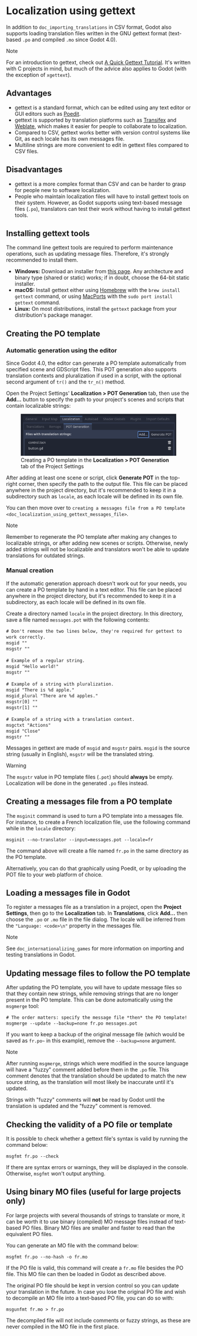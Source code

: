 # Localization using gettext

In addition to `doc_importing_translations` in CSV format, Godot also
supports loading translation files written in the GNU gettext format
(text-based `.po` and compiled `.mo` since Godot 4.0).

Note

For an introduction to gettext, check out [A Quick Gettext
Tutorial](https://www.labri.fr/perso/fleury/posts/programming/a-quick-gettext-tutorial.html).
It's written with C projects in mind, but much of the advice also
applies to Godot (with the exception of `xgettext`).

## Advantages

-   gettext is a standard format, which can be edited using any text
    editor or GUI editors such as [Poedit](https://poedit.net/).
-   gettext is supported by translation platforms such as
    [Transifex](https://www.transifex.com/) and
    [Weblate](https://weblate.org/), which makes it easier for people to
    collaborate to localization.
-   Compared to CSV, gettext works better with version control systems
    like Git, as each locale has its own messages file.
-   Multiline strings are more convenient to edit in gettext files
    compared to CSV files.

## Disadvantages

-   gettext is a more complex format than CSV and can be harder to grasp
    for people new to software localization.
-   People who maintain localization files will have to install gettext
    tools on their system. However, as Godot supports using text-based
    message files (`.po`), translators can test their work without
    having to install gettext tools.

## Installing gettext tools

The command line gettext tools are required to perform maintenance
operations, such as updating message files. Therefore, it's strongly
recommended to install them.

-   **Windows:** Download an installer from [this
    page](https://mlocati.github.io/articles/gettext-iconv-windows.html).
    Any architecture and binary type (shared or static) works; if in
    doubt, choose the 64-bit static installer.
-   **macOS:** Install gettext either using [Homebrew](https://brew.sh/)
    with the `brew install gettext` command, or using
    [MacPorts](https://www.macports.org/) with the
    `sudo port install gettext` command.
-   **Linux:** On most distributions, install the `gettext` package from
    your distribution's package manager.

## Creating the PO template

### Automatic generation using the editor

Since Godot 4.0, the editor can generate a PO template automatically
from specified scene and GDScript files. This POT generation also
supports translation contexts and pluralization if used in a script,
with the optional second argument of `tr()` and the `tr_n()` method.

Open the Project Settings' **Localization &gt; POT Generation** tab,
then use the **Add…** button to specify the path to your project's
scenes and scripts that contain localizable strings:

<figure class="align-center">
<img src="img/localization_using_gettext_pot_generation.webp"
alt="img/localization_using_gettext_pot_generation.webp" />
<figcaption>Creating a PO template in the <strong>Localization &gt; POT
Generation</strong> tab of the Project Settings</figcaption>
</figure>

After adding at least one scene or script, click **Generate POT** in the
top-right corner, then specify the path to the output file. This file
can be placed anywhere in the project directory, but it's recommended to
keep it in a subdirectory such as `locale`, as each locale will be
defined in its own file.

You can then move over to
`creating a messages file from a PO template <doc_localization_using_gettext_messages_file>`.

Note

Remember to regenerate the PO template after making any changes to
localizable strings, or after adding new scenes or scripts. Otherwise,
newly added strings will not be localizable and translators won't be
able to update translations for outdated strings.

### Manual creation

If the automatic generation approach doesn't work out for your needs,
you can create a PO template by hand in a text editor. This file can be
placed anywhere in the project directory, but it's recommended to keep
it in a subdirectory, as each locale will be defined in its own file.

Create a directory named `locale` in the project directory. In this
directory, save a file named `messages.pot` with the following contents:

    # Don't remove the two lines below, they're required for gettext to work correctly.
    msgid ""
    msgstr ""

    # Example of a regular string.
    msgid "Hello world!"
    msgstr ""

    # Example of a string with pluralization.
    msgid "There is %d apple."
    msgid_plural "There are %d apples."
    msgstr[0] ""
    msgstr[1] ""

    # Example of a string with a translation context.
    msgctxt "Actions"
    msgid "Close"
    msgstr ""

Messages in gettext are made of `msgid` and `msgstr` pairs. `msgid` is
the source string (usually in English), `msgstr` will be the translated
string.

Warning

The `msgstr` value in PO template files (`.pot`) should **always** be
empty. Localization will be done in the generated `.po` files instead.

## Creating a messages file from a PO template

The `msginit` command is used to turn a PO template into a messages
file. For instance, to create a French localization file, use the
following command while in the `locale` directory:

    msginit --no-translator --input=messages.pot --locale=fr

The command above will create a file named `fr.po` in the same directory
as the PO template.

Alternatively, you can do that graphically using Poedit, or by uploading
the POT file to your web platform of choice.

## Loading a messages file in Godot

To register a messages file as a translation in a project, open the
**Project Settings**, then go to the **Localization** tab. In
**Translations**, click **Add…** then choose the `.po` or `.mo` file in
the file dialog. The locale will be inferred from the
`"Language: <code>\n"` property in the messages file.

Note

See `doc_internationalizing_games` for more information on importing and
testing translations in Godot.

## Updating message files to follow the PO template

After updating the PO template, you will have to update message files so
that they contain new strings, while removing strings that are no longer
present in the PO template. This can be done automatically using the
`msgmerge` tool:

    # The order matters: specify the message file *then* the PO template!
    msgmerge --update --backup=none fr.po messages.pot

If you want to keep a backup of the original message file (which would
be saved as `fr.po~` in this example), remove the `--backup=none`
argument.

Note

After running `msgmerge`, strings which were modified in the source
language will have a "fuzzy" comment added before them in the `.po`
file. This comment denotes that the translation should be updated to
match the new source string, as the translation will most likely be
inaccurate until it's updated.

Strings with "fuzzy" comments will **not** be read by Godot until the
translation is updated and the "fuzzy" comment is removed.

## Checking the validity of a PO file or template

It is possible to check whether a gettext file's syntax is valid by
running the command below:

    msgfmt fr.po --check

If there are syntax errors or warnings, they will be displayed in the
console. Otherwise, `msgfmt` won't output anything.

## Using binary MO files (useful for large projects only)

For large projects with several thousands of strings to translate or
more, it can be worth it to use binary (compiled) MO message files
instead of text-based PO files. Binary MO files are smaller and faster
to read than the equivalent PO files.

You can generate an MO file with the command below:

    msgfmt fr.po --no-hash -o fr.mo

If the PO file is valid, this command will create a `fr.mo` file besides
the PO file. This MO file can then be loaded in Godot as described
above.

The original PO file should be kept in version control so you can update
your translation in the future. In case you lose the original PO file
and wish to decompile an MO file into a text-based PO file, you can do
so with:

    msgunfmt fr.mo > fr.po

The decompiled file will not include comments or fuzzy strings, as these
are never compiled in the MO file in the first place.
